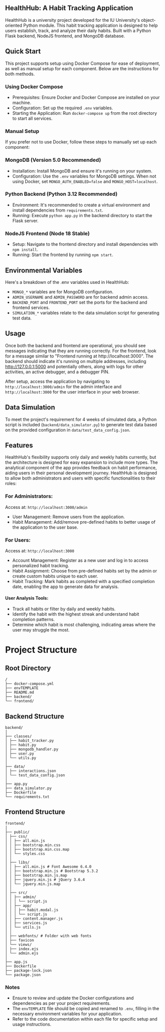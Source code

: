 ## HealthHub: A Habit Tracking Application
HealthHub is a university project developed for the IU University's object-oriented Python module. This habit tracking application is designed to help users establish, track, and analyze their daily habits. Built with a Python Flask backend, NodeJS frontend, and MongoDB database.

## Quick Start
This project supports setup using Docker Compose for ease of deployment, as well as manual setup for each component. Below are the instructions for both methods.

### Using Docker Compose
- Prerequisites: Ensure Docker and Docker Compose are installed on your machine.
- Configuration: Set up the required `.env` variables.
- Starting the Application: Run `docker-compose up` from the root directory to start all services.

### Manual Setup
If you prefer not to use Docker, follow these steps to manually set up each component:

### MongoDB (Version 5.0 Recommended)
- Installation: Install MongoDB and ensure it's running on your system.
- Configuration: Use the `.env` variables for MongoDB settings. When not using Docker, set `MONGO_AUTH_ENABLED=false` and `MONGO_HOST=localhost`.

### Python Backend (Python 3.12 Recommended)
- Environment: It's recommended to create a virtual environment and install dependencies from `requirements.txt`.
- Running: Execute `python app.py` in the backend directory to start the Flask server.

### NodeJS Frontend (Node 18 Stable)
- Setup: Navigate to the frontend directory and install dependencies with `npm install`.
- Running: Start the frontend by running `npm start`.

## Environmental Variables

Here's a breakdown of the .env variables used in HealthHub:

- `MONGO_*` variables are for MongoDB configuration.
- `ADMIN_USERNAME` and `ADMIN_PASSWORD` are for backend admin access.
- `BACKEND_PORT` and `FRONTEND_PORT` set the ports for the backend and frontend services.
- `SIMULATION_*` variables relate to the data simulation script for generating test data.

## Usage

Once both the backend and frontend are operational, you should see messages indicating that they are running correctly. For the frontend, look for a message similar to "Frontend running at http://localhost:3000". The backend should indicate it's running on multiple addresses, including http://127.0.0.1:5000 and potentially others, along with logs for other activities, an active debugger, and a debugger PIN.

After setup, access the application by navigating to `http://localhost:3000/admin` for the admin interface and `http://localhost:3000` for the user interface in your web browser.

## Data Simulation

To meet the project's requirement for 4 weeks of simulated data, a Python script is included (`backend/data_simulator.py`) to generate test data based on the provided configuration in `data/test_data_config.json`.

## Features

HealthHub's flexibility supports only daily and weekly habits currently, but the architecture is designed for easy expansion to include more types. The analytical component of the app provides feedback on habit performance, aiding users in their personal development journey.
HealthHub is designed to allow both administrators and users with specific functionalities to their roles:

### For Administrators:

Access at: `http://localhost:3000/admin`

- User Management: Remove users from the application.
- Habit Management: Add/remove pre-defined habits to better usage of the application to the user base.

### For Users:

Access at: `http://localhost:3000`

- Account Management: Register as a new user and log in to access personalized habit tracking.
- Habit Assignment: Choose from pre-defined habits set by the admin or create custom habits unique to each user.
- Habit Tracking: Mark habits as completed with a specified completion date, enabling the app to generate data for analysis.

#### User Analysis Tools:

- Track all habits or filter by daily and weekly habits.
- Identify the habit with the highest streak and understand habit completion patterns.
- Determine which habit is most challenging, indicating areas where the user may struggle the most.

# Project Structure

## Root Directory
```
/
├── docker-compose.yml
├── envTEMPLATE
├── README.md
├── backend/
└── frontend/
```
## Backend Structure
```
backend/
│
├── classes/
│ ├── habit_tracker.py
│ ├── habit.py
│ ├── mongodb_handler.py
│ ├── user.py
│ └── utils.py
│
├── data/
│ ├── interactions.json
│ └── test_data_config.json
│
├── app.py
├── data_simulator.py
├── Dockerfile
└── requirements.txt
```
## Frontend Structure
```
frontend/
│
├── public/
│ ├── css/
│ │ ├── all.min.js
│ │ ├── bootstrap.min.css
│ │ ├── bootstrap.min.css.map
│ │ └── styles.css
│ │
│ ├── libs/
│ │ ├── all.min.js # Font Awesome 6.4.0
│ │ ├── bootstrap.min.js # Bootstrap 5.3.2
│ │ ├── bootstrap.min.js.map
│ │ ├── jquery.min.js # jQuery 3.6.4
│ │ └── jquery.min.js.map
│ │
│ ├── src/
│ │ ├── admin/
│ │ │ └── script.js
│ │ ├── app/
│ │ │ ├── habit.modal.js
│ │ │ └── script.js
│ │ ├── content.manager.js
│ │ ├── services.js
│ │ └── utils.js
│ │
│ ├── webfonts/ # Folder with web fonts
│ ├── favicon
│ └── views/
│ ├── index.ejs
│ └── admin.ejs
│
├── app.js
├── Dockerfile
├── package-lock.json
└── package.json
```
### Notes

- Ensure to review and update the Docker configurations and dependencies as per your project requirements.
- The `envTEMPLATE` file should be copied and renamed to `.env`, filling in the necessary environment variables for your application.
- Refer to the code documentation within each file for specific setup and usage instructions.
